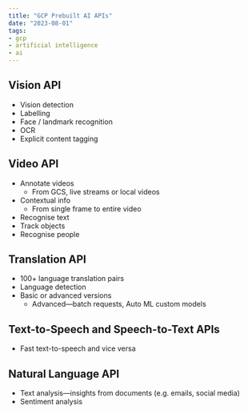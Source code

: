 ```yaml
---
title: "GCP Prebuilt AI APIs"
date: "2023-08-01"
tags:
- gcp
- artificial intelligence
- ai
---
```


## Vision API

- Vision detection
- Labelling
- Face / landmark recognition
- OCR
- Explicit content tagging

## Video API

- Annotate videos
	- From GCS, live streams or local videos
- Contextual info
	- From single frame to entire video
- Recognise text
- Track objects
- Recognise people

## Translation API

- 100+ language translation pairs
- Language detection
- Basic or advanced versions
	- Advanced—batch requests, Auto ML custom models

## Text-to-Speech and Speech-to-Text APIs

- Fast text-to-speech and vice versa

## Natural Language API

- Text analysis—insights from documents (e.g. emails, social media)
- Sentiment analysis
